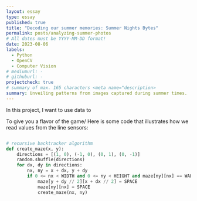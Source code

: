 ```yaml
---
layout: essay
type: essay
published: true
title: "Decoding our summer memories: Summer Nights Bytes"
permalink: posts/analyzing-summer-photos
# All dates must be YYYY-MM-DD format!
date: 2023-08-06
labels:
  - Python
  - OpenCV
  - Computer Vision
# mediumurl: -
# githuburl: -
projectcheck: true
# summary of max. 165 characters <meta name="description>
summary: Unveiling patterns from images captured during summer times.
---
```


In this project, I want to use data to 


To give you a flavor of the game/ Here is some code that illustrates how we read values from the line sensors:
```python

# recursive backtracker algorithm
def create_maze(x, y):
    directions = [(1, 0), (-1, 0), (0, 1), (0, -1)]
    random.shuffle(directions)
    for dx, dy in directions:
        nx, ny = x + dx, y + dy
        if 0 <= nx < WIDTH and 0 <= ny < HEIGHT and maze[ny][nx] == WALL:
            maze[y + dy // 2][x + dx // 2] = SPACE
            maze[ny][nx] = SPACE
            create_maze(nx, ny)
```
